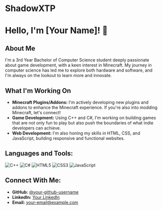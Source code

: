 # ShadowXTP
 

# Hello, I'm [Your Name]! 👋

## About Me
I'm a 3rd Year Bachelor of Computer Science student deeply passionate about game development, with a keen interest in Minecraft. My journey in computer science has led me to explore both hardware and software, and I'm always on the lookout to learn more and innovate.

## What I'm Working On
- **Minecraft Plugins/Addons:** I'm actively developing new plugins and addons to enhance the Minecraft experience. If you're also into modding Minecraft, let's connect!
- **Game Development:** Using C++ and C#, I'm working on building games that are not only fun to play but also push the boundaries of what indie developers can achieve.
- **Web Development:** I'm also honing my skills in HTML, CSS, and JavaScript, building responsive and functional websites.

## Languages and Tools:
![C++](https://img.shields.io/badge/C++-00599C?style=for-the-badge&logo=c%2B%2B&logoColor=white)
![C#](https://img.shields.io/badge/C%23-239120?style=for-the-badge&logo=c-sharp&logoColor=white)
![HTML5](https://img.shields.io/badge/HTML5-E34F26?style=for-the-badge&logo=html5&logoColor=white)
![CSS3](https://img.shields.io/badge/CSS3-1572B6?style=for-the-badge&logo=css3&logoColor=white)
![JavaScript](https://img.shields.io/badge/JavaScript-F7DF1E?style=for-the-badge&logo=javascript&logoColor=black)

## Connect With Me:
- **GitHub:** [@your-github-username](https://github.com/your-github-username)
- **LinkedIn:** [Your LinkedIn](https://www.linkedin.com/in/your-linkedin)
- **Email:** [your-email@example.com](mailto:your-email@example.com)
